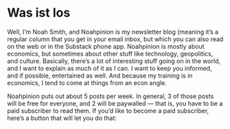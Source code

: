 
\
Was ist los
===========

Well, I’m Noah Smith, and Noahpinion is my newsletter blog (meaning it’s
a regular column that you get in your email inbox, but which you can
also read on the web or in the Substack phone app. Noahpinion is mostly
about economics, but sometimes about other stuff like technology,
geopolitics, and culture. Basically, there’s a lot of interesting stuff
going on in the world, and I want to explain as much of it as I can. I
want to keep you informed, and if possible, entertained as well. And
because my training is in economics, I tend to come at things from an
econ angle.

Noahpinion puts out about 5 posts per week. In general, 3 of those posts
will be free for everyone, and 2 will be paywalled — that is, you have
to be a paid subscriber to read them. If you’d like to become a paid
subscriber, here’s a button that will let you do that:
